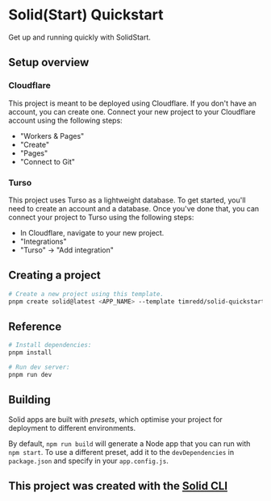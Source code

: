 # Solid(Start) Quickstart

Get up and running quickly with SolidStart.

## Setup overview

### Cloudflare

This project is meant to be deployed using Cloudflare. If you don't have an account, you can create one.
Connect your new project to your Cloudflare account using the following steps:

- "Workers & Pages"
- "Create"
- "Pages"
- "Connect to Git"

### Turso

This project uses Turso as a lightweight database. To get started, you'll need to create an account and a database.
Once you've done that, you can connect your project to Turso using the following steps:

- In Cloudflare, navigate to your new project.
- "Integrations"
- "Turso" -> "Add integration"

## Creating a project

```bash
# Create a new project using this template.
pnpm create solid@latest <APP_NAME> --template timredd/solid-quickstart
```

## Reference

```bash
# Install dependencies:
pnpm install

# Run dev server:
pnpm run dev
```

## Building

Solid apps are built with _presets_, which optimise your project for deployment to different environments.

By default, `npm run build` will generate a Node app that you can run with `npm start`. To use a different preset, add it to the `devDependencies` in `package.json` and specify in your `app.config.js`.

## This project was created with the [Solid CLI](https://solid-cli.netlify.app)
